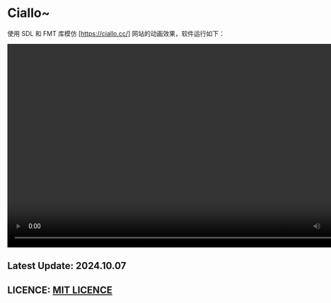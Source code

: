 # Ciallo~

使用 SDL 和 FMT 库模仿 [https://ciallo.cc/] 网站的动画效果，软件运行如下：

<video width="820" height="460" controls>

  <source src="https://www.example.com/path/to/video.mp4" type="video/mp4">

</video>

## Latest Update: 2024.10.07

## LICENCE: [MIT LICENCE]()
